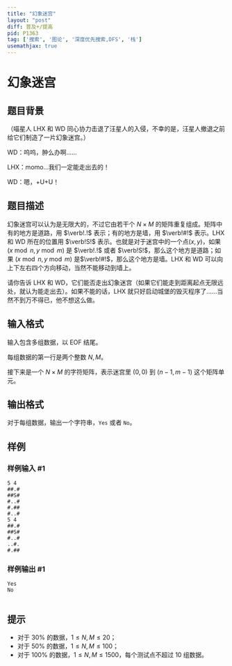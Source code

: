 ```yaml
---
title: "幻象迷宫"
layout: "post"
diff: 普及+/提高
pid: P1363
tag: ['搜索', '图论', '深度优先搜索,DFS', '栈']
usemathjax: true
---
```


# 幻象迷宫
## 题目背景

（喵星人 LHX 和 WD 同心协力击退了汪星人的入侵，不幸的是，汪星人撤退之前给它们制造了一片幻象迷宫。）

WD：呜呜，肿么办啊……

LHX：momo...我们一定能走出去的！

WD：嗯，+U+U！
## 题目描述

幻象迷宫可以认为是无限大的，不过它由若干个 $N\times M$ 的矩阵重复组成。矩阵中有的地方是道路，用 $\verb!.!$ 表示；有的地方是墙，用 $\verb!#!$ 表示。LHX 和 WD 所在的位置用 $\verb!S!$ 表示。也就是对于迷宫中的一个点$(x,y)$，如果 $(x \bmod n,y \bmod m)$ 是 $\verb!.!$ 或者 $\verb!S!$，那么这个地方是道路；如果 $(x \bmod n,y \bmod m)$ 是$\verb!#!$，那么这个地方是墙。LHX 和 WD 可以向上下左右四个方向移动，当然不能移动到墙上。

请你告诉 LHX 和 WD，它们能否走出幻象迷宫（如果它们能走到距离起点无限远处，就认为能走出去）。如果不能的话，LHX 就只好启动城堡的毁灭程序了……当然不到万不得已，他不想这么做。
## 输入格式

输入包含多组数据，以 EOF 结尾。

每组数据的第一行是两个整数 $N,M$。

接下来是一个 $N\times M$ 的字符矩阵，表示迷宫里 $(0,0)$ 到 $(n-1,m-1)$ 这个矩阵单元。

## 输出格式

对于每组数据，输出一个字符串，`Yes` 或者 `No`。

## 样例

### 样例输入 #1
```
5 4
##.#
##S#
#..#
#.##
#..#
5 4
##.#
##S#
#..#
..#.
#.##

```
### 样例输出 #1
```
Yes
No


```
## 提示

- 对于 $30\%$ 的数据，$1\le N,M\le 20$；
- 对于 $50\%$ 的数据，$1\le N,M\le 100$；
- 对于 $100\%$ 的数据，$1\le N,M\le 1500$，每个测试点不超过 $10$ 组数据。
